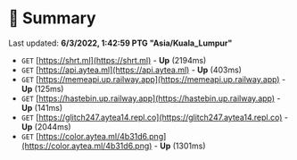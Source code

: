 # 📖 Summary
Last updated: **6/3/2022, 1:42:59 PTG "Asia/Kuala_Lumpur"**

- `GET` [https://shrt.ml](https://shrt.ml) - **Up** (2194ms)
- `GET` [https://api.aytea.ml](https://api.aytea.ml) - **Up** (403ms)
- `GET` [https://memeapi.up.railway.app](https://memeapi.up.railway.app) - **Up** (125ms)
- `GET` [https://hastebin.up.railway.app](https://hastebin.up.railway.app) - **Up** (141ms)
- `GET` [https://glitch247.aytea14.repl.co](https://glitch247.aytea14.repl.co) - **Up** (2044ms)
- `GET` [https://color.aytea.ml/4b31d6.png](https://color.aytea.ml/4b31d6.png) - **Up** (1301ms)
